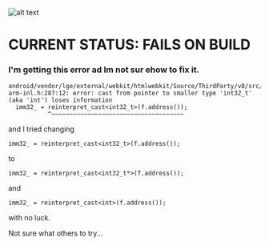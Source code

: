  
![alt text](http://i.imgur.com/gXAqCye.png?1 "CM Logo")


# CURRENT STATUS: FAILS ON BUILD

### I'm getting this error ad Im not sur ehow to fix it.

```
android/vendor/lge/external/webkit/htmlwebkit/Source/ThirdParty/v8/src/arm/assembler-arm-inl.h:287:12: error: cast from pointer to smaller type 'int32_t' (aka 'int') loses information
  imm32_ = reinterpret_cast<int32_t>(f.address());
           ^~~~~~~~~~~~~~~~~~~~~~~~~~~~~~~~~~~~~~
```
and I tried changing
```
imm32_ = reinterpret_cast<int32_t>(f.address());
```
to
```
imm32_ = reinterpret_cast<int32_t*>(f.address());
```
and 
```
imm32_ = reinterpret_cast<int>(f.address());
```

with no luck.


Not sure what others to try...
